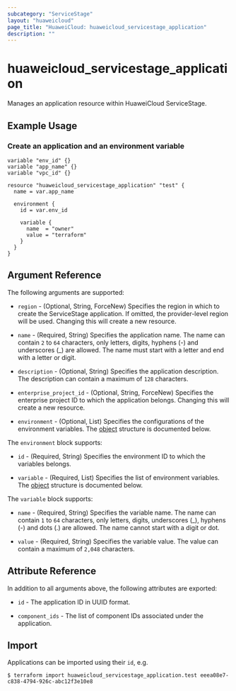 ```yaml
---
subcategory: "ServiceStage"
layout: "huaweicloud"
page_title: "HuaweiCloud: huaweicloud_servicestage_application"
description: ""
---
```


# huaweicloud_servicestage_application

Manages an application resource within HuaweiCloud ServiceStage.

## Example Usage

### Create an application and an environment variable

```hcl
variable "env_id" {}
variable "app_name" {}
variable "vpc_id" {}

resource "huaweicloud_servicestage_application" "test" {
  name = var.app_name

  environment {
    id = var.env_id

    variable {
      name  = "owner"
      value = "terraform"
    }
  }
}
```

## Argument Reference

The following arguments are supported:

* `region` - (Optional, String, ForceNew) Specifies the region in which to create the ServiceStage application.
  If omitted, the provider-level region will be used. Changing this will create a new resource.

* `name` - (Required, String) Specifies the application name.
  The name can contain `2` to `64` characters, only letters, digits, hyphens (-) and underscores (_) are allowed.
  The name must start with a letter and end with a letter or digit.

* `description` - (Optional, String) Specifies the application description.
  The description can contain a maximum of `128` characters.

* `enterprise_project_id` - (Optional, String, ForceNew) Specifies the enterprise project ID to which the application
  belongs. Changing this will create a new resource.

* `environment` - (Optional, List) Specifies the configurations of the environment variables.
  The [object](#servicestage_app_environments) structure is documented below.

<a name="servicestage_app_environments"></a>
The `environment` block supports:

* `id` - (Required, String) Specifies the environment ID to which the variables belongs.

* `variable` - (Required, List) Specifies the list of environment variables.
  The [object](#servicestage_app_variables) structure is documented below.

<a name="servicestage_app_variables"></a>
The `variable` block supports:

* `name` - (Required, String) Specifies the variable name. The name can contain `1` to `64` characters, only letters,
  digits, underscores (_), hyphens (-) and dots (.) are allowed. The name cannot start with a digit or dot.

* `value` - (Required, String) Specifies the variable value. The value can contain a maximum of `2,048` characters.

## Attribute Reference

In addition to all arguments above, the following attributes are exported:

* `id` - The application ID in UUID format.

* `component_ids` - The list of component IDs associated under the application.

## Import

Applications can be imported using their `id`, e.g.

```
$ terraform import huaweicloud_servicestage_application.test eeea08e7-c838-4794-926c-abc12f3e10e8
```
